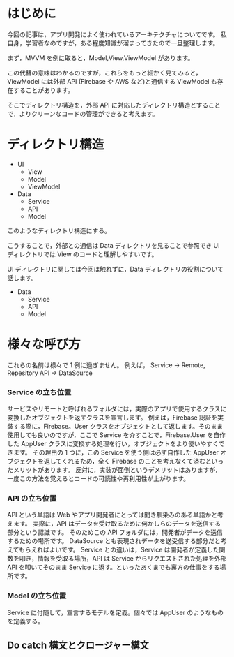 # はじめに

今回の記事は，アプリ開発によく使われているアーキテクチャについてです。
私自身，学習者なのですが，ある程度知識が溜まってきたので一旦整理します。

まず，MVVM を例に取ると，Model,View,ViewModel があります。

この代替の意味はわかるのですが，これらをもっと細かく見てみると，ViewModel には外部 API (Firebase や AWS など)と通信する ViewModel も存在することがあります。

そこでディレクトリ構造を，外部 API に対応したディレクトリ構造とすることで，よりクリーンなコードの管理ができると考えます。

# ディレクトリ構造

- UI
  - View
  - Model
  - ViewModel
- Data
  - Service
  - API
  - Model

このようなディレクトリ構造にする。

こうすることで，外部との通信は Data ディレクトリを見ることで参照でき UI ディレクトリでは View のコードと理解しやすいです。

UI ディレクトリに関しては今回は触れずに，Data ディレクトリの役割について話します。

- Data
  - Service
  - API
  - Model

# 様々な呼び方

これらの名前は様々で 1 例に過ぎません。
例えば，
Service → Remote, Repesitory
API → DataSource

### Service の立ち位置

サービスやリモートと呼ばれるフォルダには，実際のアプリで使用するクラスに変換したオブジェクトを返すクラスを宣言します。
例えば，Firebase 認証を実装する際に，Firebase。User クラスをオブジェクトとして返します。そのまま使用しても良いのですが，ここで Service を介すことで，Firebase.User を自作した AppUser クラスに変換する処理を行い，オブジェクトをより使いやすくできます。
その理由の 1 つに，この Service を使う側は必ず自作した AppUser オブジェクトを返してくれるため，全く Firebase のことを考えなくて済むといったメリットがあります。
反対に，実装が面倒というデメリットはありますが，一度この方法を覚えるとコードの可読性や再利用性が上がります。

### API の立ち位置

API という単語は Web やアプリ開発者にとっては聞き馴染みのある単語かと考えます。
実際に，API はデータを受け取るために何かしらのデータを送信する部分という認識です。
そのためこの API フォルダには，開発者がデータを送信するための場所です。
DataSource とも表現されデータを送受信する部分だと考えてもらえればよいです。
Service との違いは，Service は開発者が定義した関数を叩き，情報を受取る場所，API は Service からリクエストされた処理を外部 API を叩いてそのまま Service に返す。といったあくまでも裏方の仕事をする場所です。

### Model の立ち位置

Service に付随して，宣言するモデルを定義。個々では AppUser のようなものを定義する。

## Do catch 構文とクロージャー構文
